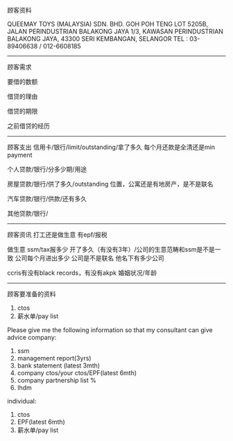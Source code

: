 顾客资料

QUEEMAY TOYS (MALAYSIA) SDN. BHD.
GOH POH TENG
LOT 5205B, JALAN PERINDUSTRIAN BALAKONG JAYA 1/3, KAWASAN 
PERINDUSTRIAN BALAKONG JAYA, 43300 SERI KEMBANGAN, 
SELANGOR
TEL : 03-89406638 / 012-6608185

-----------------
顾客需求


要借的数额

借贷的理由

借贷的期限

之前借贷的经历


--------------
顾客支出
信用卡/银行/limit/outstanding/拿了多久
每个月还款是全清还是min payment

个人贷款/银行/分多少期/用途

房屋贷款/银行/供了多久/outstanding
位置，公寓还是有地房产，是不是联名

汽车贷款/银行/供款/还有多久

其他贷款/银行/

-----------
顾客资讯
打工还是做生意
有epf/报税

做生意 ssm/tax报多少
开了多久（有没有3年）/公司的生意范畴和ssm是不是一致
公司每个月进出多少
公司是不是联名
他名下有多少公司

ccris有没有black records，有没有akpk
婚姻状况/年龄

-------
顾客要准备的资料
1. ctos
2. 薪水单/pay list

Please give me the following information so that my consultant can give advice
company:
1. ssm
2. management report(3yrs)
3. bank statement (latest 3mth)
4. company ctos/your ctos/EPF(latest 6mth)
5. company partnership list %
6. lhdm

 individual:
 1. ctos
 2. EPF(latest 6mth)
 3. 薪水单/pay list
 




